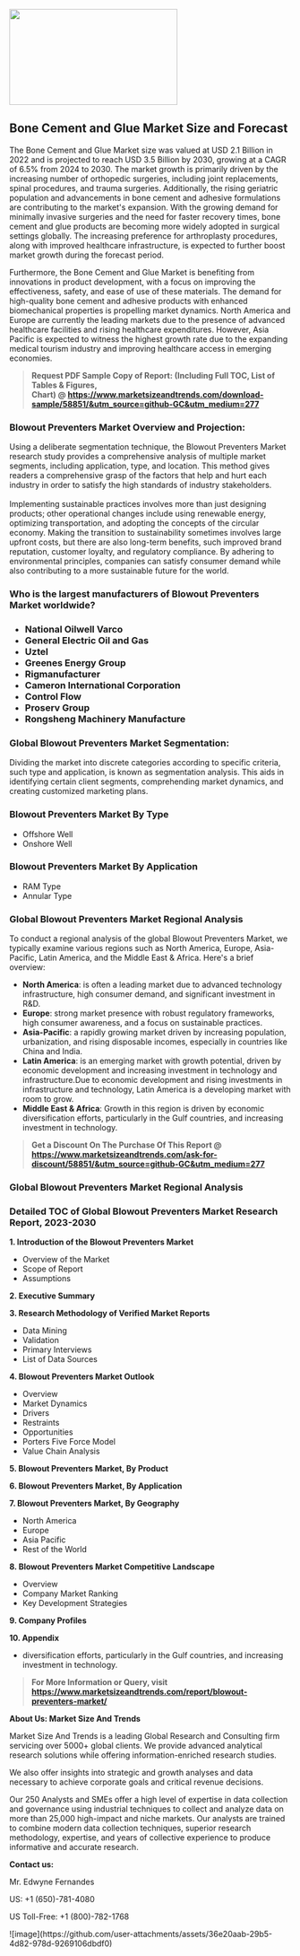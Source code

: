 <p><img class="alignnone size-medium wp-image-20088" src="https://ffe5etoiles.com/wp-content/uploads/2024/12/MST1-300x171.png" alt="" width="300" height="171" /></p><h2>Bone Cement and Glue Market Size and Forecast</h2><p>The Bone Cement and Glue Market size was valued at USD 2.1 Billion in 2022 and is projected to reach USD 3.5 Billion by 2030, growing at a CAGR of 6.5% from 2024 to 2030. The market growth is primarily driven by the increasing number of orthopedic surgeries, including joint replacements, spinal procedures, and trauma surgeries. Additionally, the rising geriatric population and advancements in bone cement and adhesive formulations are contributing to the market's expansion. With the growing demand for minimally invasive surgeries and the need for faster recovery times, bone cement and glue products are becoming more widely adopted in surgical settings globally. The increasing preference for arthroplasty procedures, along with improved healthcare infrastructure, is expected to further boost market growth during the forecast period.</p><p>Furthermore, the Bone Cement and Glue Market is benefiting from innovations in product development, with a focus on improving the effectiveness, safety, and ease of use of these materials. The demand for high-quality bone cement and adhesive products with enhanced biomechanical properties is propelling market dynamics. North America and Europe are currently the leading markets due to the presence of advanced healthcare facilities and rising healthcare expenditures. However, Asia Pacific is expected to witness the highest growth rate due to the expanding medical tourism industry and improving healthcare access in emerging economies.</p></p><blockquote id="" class=""><strong>Request PDF Sample Copy of Report: (Including Full TOC, List of Tables &amp; Figures, Chart)&nbsp;@&nbsp;<strong><a href="https://www.marketsizeandtrends.com/download-sample/58851/&utm_source=github-GC&utm_medium=277" target="_blank">https://www.marketsizeandtrends.com/download-sample/58851/&utm_source=github-GC&utm_medium=277</a></strong></strong></blockquote><h3 id="" class="">Blowout Preventers Market&nbsp;Overview and Projection:</h3><p id="" class="">Using a deliberate segmentation technique, the Blowout Preventers Market research study provides a comprehensive analysis of multiple market segments, including application, type, and location. This method gives readers a comprehensive grasp of the factors that help and hurt each industry in order to satisfy the high standards of industry stakeholders. <br /> <br />Implementing sustainable practices involves more than just designing products; other operational changes include using renewable energy, optimizing transportation, and adopting the concepts of the circular economy. Making the transition to sustainability sometimes involves large upfront costs, but there are also long-term benefits, such improved brand reputation, customer loyalty, and regulatory compliance. By adhering to environmental principles, companies can satisfy consumer demand while also contributing to a more sustainable future for the world.</p><h3 id="" class="">Who is the largest manufacturers of&nbsp;Blowout Preventers Market worldwide?</h3><h3 class=""><p><ul><li>National Oilwell Varco </li><li> General Electric Oil and Gas </li><li> Uztel </li><li> Greenes Energy Group </li><li> Rigmanufacturer </li><li> Cameron International Corporation </li><li> Control Flow </li><li> Proserv Group </li><li> Rongsheng Machinery Manufacture</li></ul></p></h3><h3 id="" class="">Global&nbsp;Blowout Preventers Market Segmentation:</h3><p id="" class="">Dividing the market into discrete categories according to specific criteria, such type and application, is known as segmentation analysis. This aids in identifying certain client segments, comprehending market dynamics, and creating customized marketing plans.</p><h3 id="" class="">Blowout Preventers Market&nbsp;By Type</h3><p><p><ul><li>Offshore Well </li><li> Onshore Well</p></li></ul></p></p><h3 id="" class="">Blowout Preventers Market&nbsp;By Application</h3><p class=""><p><ul><li>RAM Type </li><li> Annular Type</li></ul></p></p><h3 id="" class="">Global Blowout Preventers Market Regional Analysis</h3><p id="" class="">To conduct a regional analysis of the global Blowout Preventers Market, we typically examine various regions such as North America, Europe, Asia-Pacific, Latin America, and the Middle East &amp; Africa. Here's a brief overview:</p><ul><li><strong>North America</strong>: is often a leading market due to advanced technology infrastructure, high consumer demand, and significant investment in R&amp;D.</li><li><strong>Europe</strong>: strong market presence with robust regulatory frameworks, high consumer awareness, and a focus on sustainable practices.</li><li><strong>Asia-Pacific</strong>: a rapidly growing market driven by increasing population, urbanization, and rising disposable incomes, especially in countries like China and India.</li><li><strong>Latin America</strong>: is an emerging market with growth potential, driven by economic development and increasing investment in technology and infrastructure.Due to economic development and rising investments in infrastructure and technology, Latin America is a developing market with room to grow.</li><li><strong>Middle East &amp; Africa</strong>: Growth in this region is driven by economic diversification efforts, particularly in the Gulf countries, and increasing investment in technology.</li></ul><blockquote id="" class=""><strong>Get a Discount On The Purchase Of This Report @ <strong><a href="https://www.marketsizeandtrends.com/ask-for-discount/58851/&utm_source=github-GC&utm_medium=277" target="_blank">https://www.marketsizeandtrends.com/ask-for-discount/58851/&utm_source=github-GC&utm_medium=277</a></strong></strong></blockquote><h3 id="" class="">Global Blowout Preventers Market Regional Analysis</h3><h3 id="" class="">Detailed TOC of Global Blowout Preventers Market Research Report, 2023-2030</h3><p id="" class=""><strong>1. Introduction of the Blowout Preventers Market</strong></p><ul><li>Overview of the Market</li><li>Scope of Report</li><li>Assumptions</li></ul><p id="" class=""><strong>2. Executive Summary</strong></p><p id="" class=""><strong>3. Research Methodology of Verified Market Reports</strong></p><ul><li>Data Mining</li><li>Validation</li><li>Primary Interviews</li><li>List of Data Sources</li></ul><p id="" class=""><strong>4. Blowout Preventers Market Outlook</strong></p><ul><li>Overview</li><li>Market Dynamics</li><li>Drivers</li><li>Restraints</li><li>Opportunities</li><li>Porters Five Force Model</li><li>Value Chain Analysis</li></ul><p id="" class=""><strong>5. Blowout Preventers Market, By Product</strong></p><p id="" class=""><strong>6. Blowout Preventers Market, By Application</strong></p><p id="" class=""><strong>7. Blowout Preventers Market, By Geography</strong></p><ul><li>North America</li><li>Europe</li><li>Asia Pacific</li><li>Rest of the World</li></ul><p id="" class=""><strong>8. Blowout Preventers Market Competitive Landscape</strong></p><ul><li>Overview</li><li>Company Market Ranking</li><li>Key Development Strategies</li></ul><p id="" class=""><strong>9. Company Profiles</strong></p><p id="" class=""><strong>10. Appendix</strong></p><ul><li>diversification efforts, particularly in the Gulf countries, and increasing investment in technology.</li></ul><blockquote id="" class=""><strong>For More Information or Query, visit <strong><strong><a href="https://www.marketsizeandtrends.com/report/blowout-preventers-market/" target="_blank">https://www.marketsizeandtrends.com/report/blowout-preventers-market/</a></strong></strong></strong></blockquote><p id="" class=""><strong>About Us: Market Size And Trends</strong></p><p id="" class="">Market Size And Trends is a leading Global Research and Consulting firm servicing over 5000+ global clients. We provide advanced analytical research solutions while offering information-enriched research studies.</p><p id="" class="">We also offer insights into strategic and growth analyses and data necessary to achieve corporate goals and critical revenue decisions.</p><p id="" class="">Our 250 Analysts and SMEs offer a high level of expertise in data collection and governance using industrial techniques to collect and analyze data on more than 25,000 high-impact and niche markets. Our analysts are trained to combine modern data collection techniques, superior research methodology, expertise, and years of collective experience to produce informative and accurate research.</p><p id="" class=""><strong>Contact us:</strong></p><p id="" class="">Mr. Edwyne Fernandes</p><p id="" class="">US: +1 (650)-781-4080</p><p id="" class="">US Toll-Free: +1 (800)-782-1768</p>
![image](https://github.com/user-attachments/assets/36e20aab-29b5-4d82-978d-9269106dbdf0)
